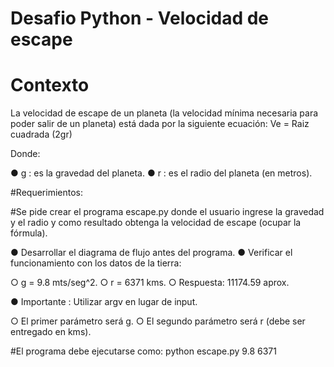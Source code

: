 # Desafio Python - Velocidad de escape

# Contexto
La velocidad de escape de un planeta (la velocidad mínima necesaria para poder salir de un planeta) está dada por la siguiente ecuación: Ve = Raiz cuadrada (2gr)

Donde:

● g : es la gravedad del planeta.
● r : es el radio del planeta (en metros).

#Requerimientos:

#Se pide crear el programa escape.py donde el usuario ingrese la gravedad y el radio y como resultado obtenga la velocidad de escape (ocupar la fórmula).

● Desarrollar el diagrama de flujo antes del programa.
● Verificar el funcionamiento con los datos de la tierra:

○ g = 9.8 mts/seg^2.
○ r = 6371 kms.
○ Respuesta: 11174.59 aprox.

● Importante : Utilizar argv en lugar de input.

○ El primer parámetro será g.
○ El segundo parámetro será r (debe ser entregado en kms).

#El programa debe ejecutarse como: python escape.py 9.8 6371
